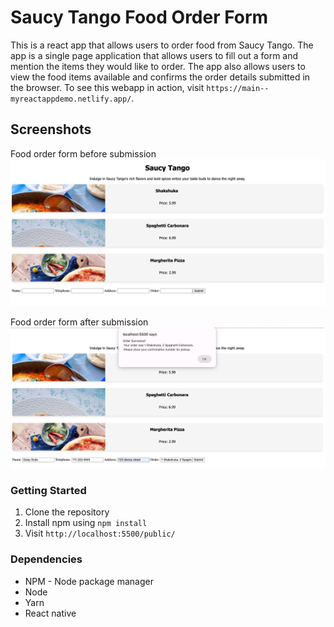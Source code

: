 # Saucy Tango Food Order Form

This is a react app that allows users to order food from Saucy Tango. The app is a single page application that allows users to fill out a form and mention the items they would like to order. The app also allows users to view the food items available and confirms the order details submitted in the browser. To see this webapp in action, visit `https://main--myreactappdemo.netlify.app/`.

## Screenshots

Food order form before submission
![Order form](https://github.com/keshiacor/coriolanreactapp/blob/main/public/order_form.jpg)

Food order form after submission
![Order form with response message](https://github.com/keshiacor/coriolanreactapp/blob/main/public/order_details.jpg)

### Getting Started

1. Clone the repository
2. Install npm using `npm install`
3. Visit `http://localhost:5500/public/`

### Dependencies

- NPM - Node package manager
- Node
- Yarn
- React native
